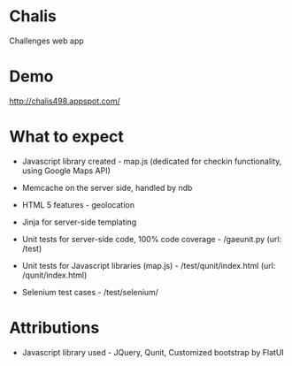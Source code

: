 Chalis
======

Challenges web app

Demo
=========

http://chalis498.appspot.com/

What to expect
=========

* Javascript library created - map.js (dedicated for checkin functionality, using Google Maps API)

* Memcache on the server side, handled by ndb

* HTML 5 features - geolocation

* Jinja for server-side templating

* Unit tests for server-side code, 100% code coverage - /gaeunit.py (url: /test)

* Unit tests for Javascript libraries (map.js) - /test/qunit/index.html (url: /qunit/index.html)

* Selenium test cases - /test/selenium/

Attributions
=========

* Javascript library used - JQuery, Qunit, Customized bootstrap by FlatUI
